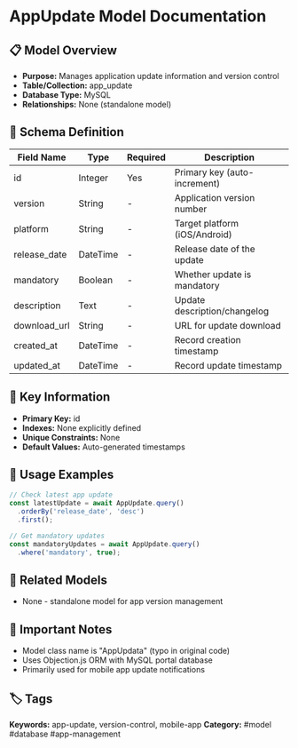 # AppUpdate Model Documentation

## 📋 Model Overview
- **Purpose:** Manages application update information and version control
- **Table/Collection:** app_update
- **Database Type:** MySQL
- **Relationships:** None (standalone model)

## 🔧 Schema Definition
| **Field Name** | **Type** | **Required** | **Description** |
|----------------|----------|--------------|------------------|
| id | Integer | Yes | Primary key (auto-increment) |
| version | String | - | Application version number |
| platform | String | - | Target platform (iOS/Android) |
| release_date | DateTime | - | Release date of the update |
| mandatory | Boolean | - | Whether update is mandatory |
| description | Text | - | Update description/changelog |
| download_url | String | - | URL for update download |
| created_at | DateTime | - | Record creation timestamp |
| updated_at | DateTime | - | Record update timestamp |

## 🔑 Key Information
- **Primary Key:** id
- **Indexes:** None explicitly defined
- **Unique Constraints:** None
- **Default Values:** Auto-generated timestamps

## 📝 Usage Examples
```javascript
// Check latest app update
const latestUpdate = await AppUpdate.query()
  .orderBy('release_date', 'desc')
  .first();

// Get mandatory updates
const mandatoryUpdates = await AppUpdate.query()
  .where('mandatory', true);
```

## 🔗 Related Models
- None - standalone model for app version management

## 📌 Important Notes
- Model class name is "AppUpdata" (typo in original code)
- Uses Objection.js ORM with MySQL portal database
- Primarily used for mobile app update notifications

## 🏷️ Tags
**Keywords:** app-update, version-control, mobile-app
**Category:** #model #database #app-management